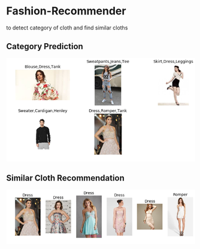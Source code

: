 # Fashion-Recommender
to detect category of cloth and find similar cloths
## Category Prediction
![img](https://raw.githubusercontent.com/swapme/Fashion-Recommender/master/img/ppt3.png)


## Similar Cloth Recommendation
![img](https://raw.githubusercontent.com/swapme/Fashion-Recommender/master/img/ppt_1.png)
